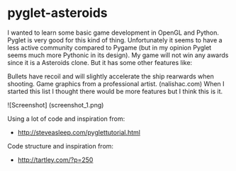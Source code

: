 # pyglet-asteroids
I wanted to learn some basic game development in OpenGL and Python. Pyglet is very good for this kind of thing. Unfortunately it seems to have a less active community compared to Pygame (but in my opinion Pyglet seems much more Pythonic in its design). My game will not win any awards since it is a Asteroids clone. But it has some other features like:

Bullets have recoil and will slightly accelerate the ship rearwards when shooting.
Game graphics from a professional artist. (nalishac.com)
When I started this list I thought there would be more features but I think this is it.

![Screenshot]
(screenshot_1.png)

Using a lot of code and inspiration from:
  - http://steveasleep.com/pyglettutorial.html
  
Code structure and inspiration from:
  - http://tartley.com/?p=250
